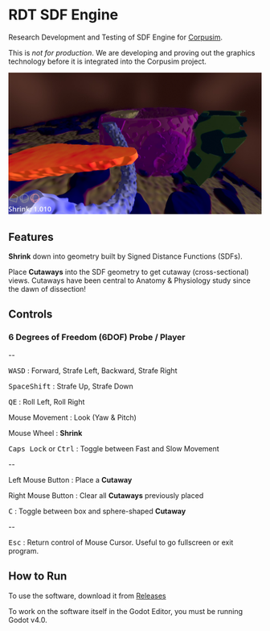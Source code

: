 # RDT SDF Engine

Research Development and Testing of SDF Engine for [Corpusim](https://www.corpusim.com).

This is *not for production*. We are developing and proving out the graphics technology before it is integrated into the Corpusim project.

![Banner_Image_RDT_SDF](images/Banner_Image_RDT_SDF.jpg)

## Features

**Shrink** down into geometry built by Signed Distance Functions (SDFs). 

Place **Cutaways** into the SDF geometry to get cutaway (cross-sectional) views. Cutaways have been central to Anatomy & Physiology study since the dawn of dissection!

## Controls

### 6 Degrees of Freedom (6DOF) Probe / Player

--

<kbd>W</kbd><kbd>A</kbd><kbd>S</kbd><kbd>D</kbd> : Forward, Strafe Left, Backward, Strafe Right

<kbd>Space</kbd><kbd>Shift</kbd> : Strafe Up, Strafe Down

<kbd>Q</kbd><kbd>E</kbd> : Roll Left, Roll Right

Mouse Movement : Look (Yaw & Pitch)

Mouse Wheel : **Shrink** 

<kbd>Caps Lock</kbd> or <kbd>Ctrl</kbd> : Toggle between Fast and Slow Movement

--

Left Mouse Button : Place a **Cutaway**

Right Mouse Button : Clear all **Cutaways** previously placed

<kbd>C</kbd> : Toggle between box and sphere-shaped **Cutaway**

--

<kbd>Esc</kbd> : Return control of Mouse Cursor. Useful to go fullscreen or exit program.

## How to Run

To use the software, download it from [Releases](https://github.com/Corpusim/Corpusim_RDT_SDF_Engine/releases)

To work on the software itself in the Godot Editor, you must be running Godot v4.0.
